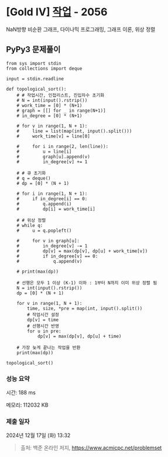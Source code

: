 # [Gold IV] [작업](https://www.acmicpc.net/problem/2056) - 2056 

NaN방향 비순환 그래프, 다이나믹 프로그래밍, 그래프 이론, 위상 정렬

## PyPy3 문제풀이

```PyPy3
from sys import stdin
from collections import deque

input = stdin.readline

def topological_sort():
    # # 작업시간, 인접리스트, 진입차수 초기화
    # N = int(input().rstrip())
    # work_time = [0] * (N+1)
    # graph = [[] for _ in range(N+1)]
    # in_degree = [0] * (N+1)

    # for v in range(1, N + 1):
    #     line = list(map(int, input().split()))
    #     work_time[v] = line[0]
        
    #     for i in range(2, len(line)):
    #         u = line[i]
    #         graph[u].append(v)
    #         in_degree[v] += 1

    # # 큐 초기화
    # q = deque()
    # dp = [0] * (N + 1)

    # for i in range(1, N + 1):
    #     if in_degree[i] == 0:
    #         q.append(i)
    #         dp[i] = work_time[i]

    # # 위상 정렬
    # while q:
    #     u = q.popleft()

    #     for v in graph[u]:
    #         in_degree[v] -= 1
    #         dp[v] = max(dp[v], dp[u] + work_time[v])
    #         if in_degree[v] == 0:
    #             q.append(v)

    # print(max(dp))

    # 선행은 모두 1 이상 (K-1) 이하 : 1부터 N까지 이미 위상 정렬 됨
    N = int(input().rstrip())
    dp = [0] * (N + 1)

    for v in range(1, N + 1):
        time, size, *pre = map(int, input().split())
        # 작업시간 설정
        dp[v] = time
        # 선행시간 반영
        for u in pre:
            dp[v] = max(dp[v], dp[u] + time)

    # 가장 늦게 끝나는 작업을 반환
    print(max(dp))

topological_sort()
```

### 성능 요약

시간: 188 ms

메모리: 112032 KB

### 제출 일자

2024년 12월 17일 (화) 13:32

> 출처: 백준 온라인 저지, https://www.acmicpc.net/problemset 

